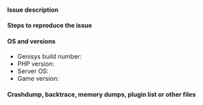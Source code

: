 <!--- READ THE FOLLOWING CAREFULLY BEFORE OPENING THIS ISSUE.
- Any issues regarding outdated Genisys versions will be CLOSED. Make sure you can reproduce the issue on the latest build before submitting an issue.
- Make sure you are using a build from the MASTER branch. Issues relating to non-production builds will be closed.
- Any issues requesting updates to new versions of MCPE will be treated as spam. We do not need spamming with issues to know that there is a new version available.
- SEARCH EXISTING ISSUES with the search bar before you open a new one. This INCLUDES searching OUR issue tracker AND Mojang's issue tracker at https://bugs.mojang.com/browse/MCPE. Duplicate issues will be treated as spam and dealt with accordingly.
- Issues not following this template will also be closed and marked as spam. If you do not supply the information we ask for then your issue cannot be resolved.
- We DO NOT provide support for issues relating to 3rd-party mods or modded clients in any way, shape or form. Genisys is designed for vanilla MCPE/Win10 ONLY. Issues submitted relating to modded clients will be treated as spam and dealt with accordingly.
- Repeated spamming will result in a ban. You have been warned!
-->

#### Issue description
<!--- Write a short description about the issue -->

#### Steps to reproduce the issue
<!--- Help us find the problem by adding steps to reproduce the issue -->

#### OS and versions
<!---
Valid version must contain build number or git hash, "latest" is an invalid version. We recommend you to use the 'version' command in Genisys.
If the version is invalid, the issue will be CLOSED immediately.
Game versions include Pocket Edition and Windows 10 Edition Beta
NOTE: If you are using WINDOWS 10 EDITION, please remember to say so!
-->
* Genisys build number:
* PHP version:
* Server OS:
* Game version: 

#### Crashdump, backtrace, memory dumps, plugin list or other files
<!--- Paste in the block below -->
```
```
